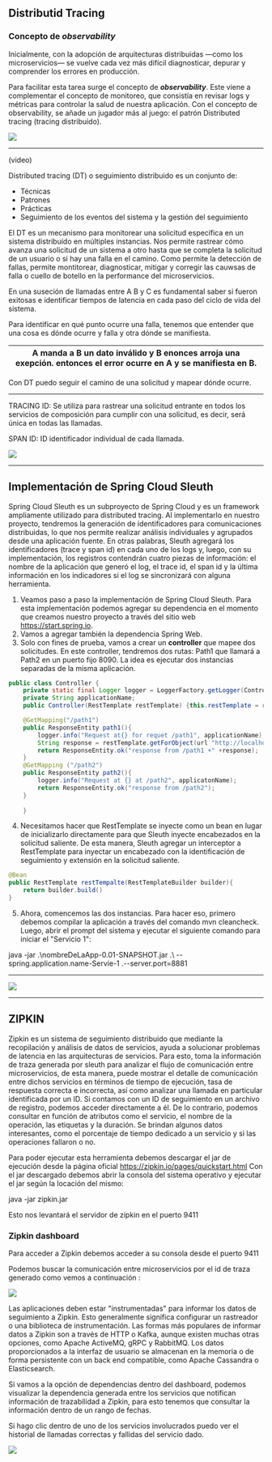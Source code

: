 ## Distributid Tracing

### Concepto de ***observability***
 Inicialmente, con la adopción de arquitecturas distribuidas —como los microservicios— se vuelve cada vez más difícil diagnosticar, depurar y comprender los errores en producción. 
 
 Para facilitar esta tarea surge el concepto de ***observability***. Este viene a complementar el concepto de monitoreo, que consistía en revisar logs y métricas para controlar la salud de nuestra aplicación. Con el concepto de observability, se añade un jugador más al juego: el patrón Distributed tracing (tracing distribuido).

 ![](img/m2c16disTracing1.png)

 ____
 (video)

 Distributed tracing (DT) o seguimiento distribuido es un conjunto de:
 - Técnicas
 - Patrones
 - Prácticas
 - Seguimiento de los eventos del sistema y la gestión del seguimiento
  
El DT es un mecanismo para monitorear una solicitud específica en un sistema distribuído en múltiples instancias. Nos permite rastrear cómo avanza una solicitud de un sistema a otro hasta que se completa la solicitud de un usuario o si hay una falla en el camino. 
Como permite la detección de fallas, permite montitorear, diagnosticar, mitigar y corregir las cauwsas de falla o cuello de botello en la performance del microservicios.

En una suseción de llamadas entre A B y C es fundamental saber si fueron exitosas e identificar tiempos de latencia en cada paso del ciclo de vida del sistema.

Para identificar en qué punto ocurre una falla, tenemos que entender que una cosa es dónde ocurre y falla y otra dónde se manifiesta.

|A manda a B un dato inválido y B enonces arroja una exepción. entonces el error ocurre en A y se manifiesta en B.|
|--|

Con DT puedo seguir el camino de una solicitud y mapear dónde ocurre.

---

TRACING ID: Se utiliza para rastrear una solicitud entrante en todos los servicios de composición para cumplir con una solicitud, es decir, será única en todas las llamadas.

SPAN ID: ID identificador individual de cada llamada.

![](img/m2c16DT2.png)


___
## Implementación de Spring Cloud Sleuth


Spring Cloud Sleuth es un subproyecto de Spring Cloud y es un framework ampliamente utilizado para distributed tracing. Al implementarlo en nuestro proyecto, tendremos la generación de identificadores para comunicaciones distribuidas, lo que nos permite realizar análisis individuales y agrupados desde una aplicación fuente. En otras palabras, Sleuth agregará los identificadores (trace y span id) en cada uno de los logs y, luego, con su implementación, los registros contendrán cuatro piezas de información: el nombre de la aplicación que generó el log, el trace id, el span id y la última información en los indicadores si el log se sincronizará con alguna herramienta.

1. Veamos paso a paso la implementación de Spring Cloud Sleuth. Para esta implementación podemos agregar su dependencia en el momento que creamos nuestro proyecto a través del sitio web https://start.spring.io. 
2. Vamos a agregar también la dependencia Spring Web.
3. Solo con fines de prueba, vamos a crear un **controller** que mapee dos solicitudes. En este controller, tendremos dos rutas: Path1 que llamará a Path2 en un puerto fijo 8090. La idea es ejecutar dos instancias separadas de la misma aplicación. 

```java
public class Controller {
    private static final Logger logger = LoggerFactory.getLogger(Controller.class);Value ("${spring.application.name}")
    private String applicationName;
    public Controller(RestTemplate restTemplate) {this.restTemplate = restTemplate;}

    @GetMapping("/path1")
    public ResponseEntity path1(){
        logger.info("Request at{} for requet /path1", applicationName);
        String response = restTemplate.getForObject(url "http://localhost:8090/service/path2", String.class);
        return ResponseEntity.ok("response from /path1 +" +response);
    }
    @GetMapping ("/path2")
    public ResponseEntity path2(){
        logger.info("Request at {} at /path2", applicatonName);
        return ResponseEntity.ok("response from /path2");
    }
    
    }

```

4. Necesitamos hacer que RestTemplate se inyecte como un bean en lugar de inicializarlo directamente para que Sleuth inyecte encabezados en la solicitud saliente. De esta manera, Sleuth agregar un interceptor a RestTemplate para inyectar un encabezado con la identificación de seguimiento y extensión en la solicitud saliente. 
   
```java
@Bean
public RestTemplate restTempalte(RestTemplateBuilder builder){
    return builder.build()
}
```

5. Ahora, comencemos las dos instancias. Para hacer eso, primero debemos compilar la aplicación a través del comando mvn cleancheck. Luego, abrir el prompt del sistema y ejecutar el siguiente comando para iniciar el "Servicio 1": 

java -jar .\nombreDeLaApp-0.01-SNAPSHOT.jar .\ --spring.application.name-Servie-1 .\--server.port=8881


___

![](img/m2c16DistTrace2.png)

___

## ZIPKIN

Zipkin es un sistema de seguimiento distribuido que mediante la recopilación y análisis de datos de servicios, ayuda a solucionar problemas de latencia en las arquitecturas de servicios. 
Para esto, toma la información de traza generada por sleuth para analizar el flujo de comunicación entre microservicios, de esta manera, puede mostrar el detalle de comunicación entre dichos servicios en términos de tiempo de ejecución, tasa de respuesta correcta e incorrecta, así como analizar una llamada en particular identificada por un ID.
Si contamos con un ID de seguimiento en un archivo de registro, podemos acceder directamente a él. De lo contrario, podemos consultar en función de atributos como el servicio, el nombre de la operación, las etiquetas y la duración. Se brindan algunos datos interesantes, como el porcentaje de tiempo dedicado a un servicio y si las operaciones fallaron o no.

Para poder ejecutar esta herramienta debemos descargar el jar de ejecución desde la página oficial https://zipkin.io/pages/quickstart.html
Con el jar descargado debemos abrir la consola del sistema operativo y ejecutar el jar según la locación del mismo:

java -jar zipkin.jar

Esto nos levantará el servidor de zipkin en el puerto 9411

### Zipkin dashboard
Para acceder a Zipkin debemos acceder a su consola desde el puerto 9411

Podemos buscar la comunicación entre microservicios por el id de traza generado como vemos a continuación :

![](img/m2c16zikpkin1.png)

Las aplicaciones deben estar "instrumentadas" para informar los datos de seguimiento a Zipkin. Esto generalmente significa configurar un rastreador o una biblioteca de instrumentación. Las formas más populares de informar datos a Zipkin son a través de HTTP o Kafka, aunque existen muchas otras opciones, como Apache ActiveMQ, gRPC y RabbitMQ. Los datos proporcionados a la interfaz de usuario se almacenan en la memoria o de forma persistente con un back end compatible, como Apache Cassandra o Elasticsearch. 

Si vamos a la opción de dependencias dentro del dashboard, podemos visualizar la dependencia generada entre los servicios que notifican información de trazabilidad a Zipkin, para esto tenemos que consultar la información dentro de un rango de fechas.

Si hago clic dentro de uno de los servicios involucrados puedo ver el historial de llamadas correctas y fallidas del servicio dado.

![](img/m2c16zipkin2.png)


